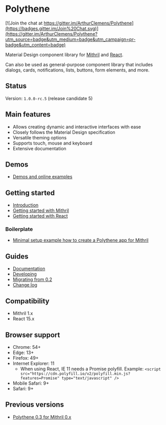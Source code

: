 # Polythene

[![Join the chat at https://gitter.im/ArthurClemens/Polythene](https://badges.gitter.im/Join%20Chat.svg)](https://gitter.im/ArthurClemens/Polythene?utm_source=badge&utm_medium=badge&utm_campaign=pr-badge&utm_content=badge)

Material Design component library for [Mithril](http://mithril.js.org) and [React](https://facebook.github.io/react/).

Can also be used as general-purpose component library that includes dialogs, cards, notifications, lists, buttons, form elements, and more.


## Status

Version: `1.0.0-rc.5` (release candidate 5)


## Main features

* Allows creating dynamic and interactive interfaces with ease
* Closely follows the Material Design specification
* Versatile theming options
* Supports touch, mouse and keyboard
* Extensive documentation


## Demos

* [Demos and online examples](docs/demos.md)


## Getting started

* [Introduction](docs/introduction.md)
* [Getting started with Mithril](docs/getting-started-mithril.md)
* [Getting started with React](docs/getting-started-react.md)

### Boilerplate

* [Minimal setup example how to create a Polythene app for Mithril](https://github.com/ArthurClemens/polythene-mithril-setup)


## Guides

* [Documentation](docs/README.md)
* [Developing](docs/developing.md)
* [Migrating from 0.2](docs/migrating-from-02.md)
* [Change log](docs/changes.md)


## Compatibility

* Mithril 1.x
* React 15.x


## Browser support

* Chrome: 54+
* Edge: 13+
* Firefox: 49+
* Internet Explorer: 11
  * When using React, IE 11 needs a Promise polyfill. Example: `<script src="https://cdn.polyfill.io/v2/polyfill.min.js?features=Promise" type="text/javascript" />`
* Mobile Safari: 9+
* Safari: 9+


## Previous versions

* [Polythene 0.3 for Mithril 0.x](https://github.com/ArthurClemens/polythene/tree/0.x)


